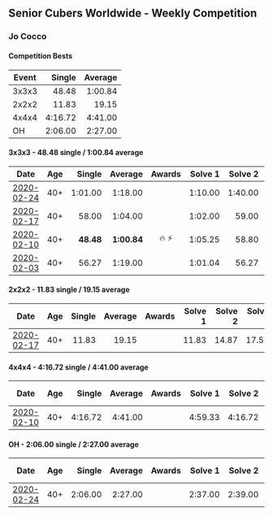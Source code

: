 ## Senior Cubers Worldwide - Weekly Competition
### Jo Cocco

#### Competition Bests

| Event | Single | Average |
| -- | --: | --: |
| 3x3x3 | 48.48 | 1:00.84 |
| 2x2x2 | 11.83 | 19.15 |
| 4x4x4 | 4:16.72 | 4:41.00 |
| OH | 2:06.00 | 2:27.00 |

#### 3x3x3 - 48.48 single / 1:00.84 average

| Date | Age | Single | Average | Awards | Solve 1 | Solve 2 | Solve 3 | Solve 4 | Solve 5 | Video |
| :--: | :--: | --: | --: | :--: | --: | --: | --: | --: | --: | :-- |
| [2020-02-24](../3x3x3/2020-02-24.md) | 40+ | 1:01.00 | 1:18.00 |  | 1:10.00 | 1:40.00 | 1:01.00 | 1:13.00 | 1:32.00 | [Link](https://www.facebook.com/events/2558750947697073/permalink/2563869620518539/) |
| [2020-02-17](../3x3x3/2020-02-17.md) | 40+ | 58.00 | 1:04.00 |  | 1:02.00 | 59.00 | DNF | 1:13.00 | 58.00 | [Link](https://www.facebook.com/events/616423959107229/permalink/620690745347217/) |
| [2020-02-10](../3x3x3/2020-02-10.md) | 40+ | **48.48** | **1:00.84** | 🔥 ⚡ | 1:05.25 | 58.80 | **48.48** | 58.48 | 1:17.61 | [Link](https://www.facebook.com/JoCocco/videos/10156810258257109/) |
| [2020-02-03](../3x3x3/2020-02-03.md) | 40+ | 56.27 | 1:19.00 |  | 1:01.04 | 56.27 | 2:01.11 | - | - | [Link](https://www.facebook.com/JoCocco/videos/10156789235712109/) |


#### 2x2x2 - 11.83 single / 19.15 average

| Date | Age | Single | Average | Awards | Solve 1 | Solve 2 | Solve 3 | Solve 4 | Solve 5 | Video |
| :--: | :--: | --: | --: | :--: | --: | --: | --: | --: | --: | :-- |
| [2020-02-17](../2x2x2/2020-02-17.md) | 40+ | 11.83 | 19.15 |  | 11.83 | 14.87 | 17.59 | 24.99 | 29.43 | [Link](https://www.facebook.com/events/176704156956327/permalink/181058473187562/) |


#### 4x4x4 - 4:16.72 single / 4:41.00 average

| Date | Age | Single | Average | Awards | Solve 1 | Solve 2 | Solve 3 | Solve 4 | Solve 5 | Video |
| :--: | :--: | --: | --: | :--: | --: | --: | --: | --: | --: | :-- |
| [2020-02-10](../4x4x4/2020-02-10.md) | 40+ | 4:16.72 | 4:41.00 |  | 4:59.33 | 4:16.72 | 4:48.00 | - | - | [Link](https://www.facebook.com/JoCocco/videos/10156812603372109/) |


#### OH - 2:06.00 single / 2:27.00 average

| Date | Age | Single | Average | Awards | Solve 1 | Solve 2 | Solve 3 | Solve 4 | Solve 5 | Video |
| :--: | :--: | --: | --: | :--: | --: | --: | --: | --: | --: | :-- |
| [2020-02-24](../oh/2020-02-24.md) | 40+ | 2:06.00 | 2:27.00 |  | 2:37.00 | 2:39.00 | 2:06.00 | DNS | DNS | [Link](https://www.facebook.com/events/1618332754973681/permalink/1624311164375840/) |


<!-- Global site tag (gtag.js) - Google Analytics -->
<script async src="https://www.googletagmanager.com/gtag/js?id=UA-86348435-3"></script>
<script>window.dataLayer = window.dataLayer || []; function gtag() {dataLayer.push(arguments);} gtag('js', new Date()); gtag('config', 'UA-86348435-3');</script>
